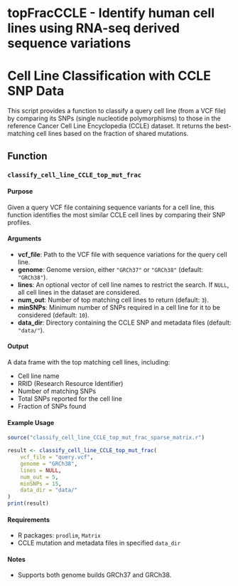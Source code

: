 # topFracCCLE - Identify human cell lines using RNA-seq derived sequence variations

# Cell Line Classification with CCLE SNP Data

This script provides a function to classify a query cell line (from a VCF file) by comparing its SNPs (single nucleotide polymorphisms) to those in the reference Cancer Cell Line Encyclopedia (CCLE) dataset. It returns the best-matching cell lines based on the fraction of shared mutations.

## Function

### `classify_cell_line_CCLE_top_mut_frac`

#### Purpose

Given a query VCF file containing sequence variants for a cell line, this function identifies the most similar CCLE cell lines by comparing their SNP profiles.

#### Arguments

- **vcf_file**: Path to the VCF file with sequence variations for the query cell line.
- **genome**: Genome version, either `"GRCh37"` or `"GRCh38"` (default: `"GRCh38"`).
- **lines**: An optional vector of cell line names to restrict the search. If `NULL`, all cell lines in the dataset are considered.
- **num_out**: Number of top matching cell lines to return (default: `3`).
- **minSNPs**: Minimum number of SNPs required in a cell line for it to be considered (default: `10`).
- **data_dir**: Directory containing the CCLE SNP and metadata files (default: `"data/"`).


#### Output

A data frame with the top matching cell lines, including:
- Cell line name
- RRID (Research Resource Identifier)
- Number of matching SNPs
- Total SNPs reported for the cell line
- Fraction of SNPs found

#### Example Usage

```r
source("classify_cell_line_CCLE_top_mut_frac_sparse_matrix.r")

result <- classify_cell_line_CCLE_top_mut_frac(
    vcf_file = "query.vcf",
    genome = "GRCh38",
    lines = NULL,
    num_out = 5,
    minSNPs = 15,
    data_dir = "data/"
)
print(result)
```

#### Requirements

- R packages: `prodlim`, `Matrix`
- CCLE mutation and metadata files in specified `data_dir`

#### Notes

- Supports both genome builds GRCh37 and GRCh38.
